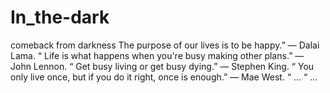 # In_the-dark
comeback from darkness
The purpose of our lives is to be happy.” — Dalai Lama.
“ Life is what happens when you're busy making other plans.” — John Lennon.
“ Get busy living or get busy dying.” — Stephen King.
“ You only live once, but if you do it right, once is enough.” — Mae West.
“ ...
“ ... 
